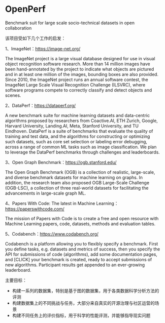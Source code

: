 # OpenPerf
Benchmark suit for large scale socio-technical datasets in open collaboration

该项目受如下几个工作的启发：

1、ImageNet：https://image-net.org/

The ImageNet project is a large visual database designed for use in visual object recognition software research. More than 14 million images have been hand-annotated by the project to indicate what objects are pictured and in at least one million of the images, bounding boxes are also provided. Since 2010, the ImageNet project runs an annual software contest, the ImageNet Large Scale Visual Recognition Challenge (ILSVRC), where software programs compete to correctly classify and detect objects and scenes.

2、DataPerf：https://dataperf.org/

A new benchmark suite for machine learning datasets and data-centric algorithms proposed by researchers from Coactive.AI, ETH Zurich, Google, Harvard University, Landing.AI, Meta, Stanford University, and TU Eindhoven. DataPerf is a suite of benchmarks that evaluate the quality of training and test data, and the algorithms for constructing or optimizing such datasets, such as core set selection or labeling error debugging, across a range of common ML tasks such as image classification. We plan to leverage the DataPerf benchmarks through challenges and leaderboards.

3、Open Graph Benchmark：https://ogb.stanford.edu/

The Open Graph Benchmark (OGB) is a collection of realistic, large-scale, and diverse benchmark datasets for machine learning on graphs. In addition, the research team also proposed OGB Large-Scale Challenge (OGB-LSC), a collection of three real-world datasets for facilitating the advancements in large-scale graph ML.

4、Papers With Code: The latest in Machine Learning：https://paperswithcode.com/

The mission of Papers with Code is to create a free and open resource with Machine Learning papers, code, datasets, methods and evaluation tables.

5、Codabench：https://www.codabench.org/

Codabench is a platform allowing you to flexibly specify a benchmark. First you define tasks, e.g. datasets and metrics of success, then you specify the API for submissions of code (algorithms), add some documentation pages, and [CLICK] your benchmark is created, ready to accept submissions of new algorithms. Participant results get appended to an ever-growing leaderboard.

主要目标：
- 构建一系列的数据集，特别是基于图的数据集，用于各类数据科学分析方法的评测
- 构建数据集上的不同挑战与任务，大部分来自真实的开源治理与社区运营的场景
- 构建不同任务上的评价指标，用于科学的性能评测，并能够指导现实问题


